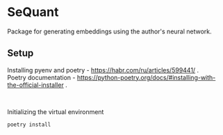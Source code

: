 # SeQuant
Package for generating embeddings using the author's neural network.

## Setup
Installing pyenv and poetry - https://habr.com/ru/articles/599441/ .
<br>
Poetry documentation - https://python-poetry.org/docs/#installing-with-the-official-installer .

<br>

Initializing the virtual environment
```bash
poetry install
```
